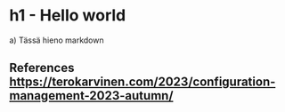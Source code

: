 # h1 - Hello world

a) Tässä hieno markdown

## References https://terokarvinen.com/2023/configuration-management-2023-autumn/
